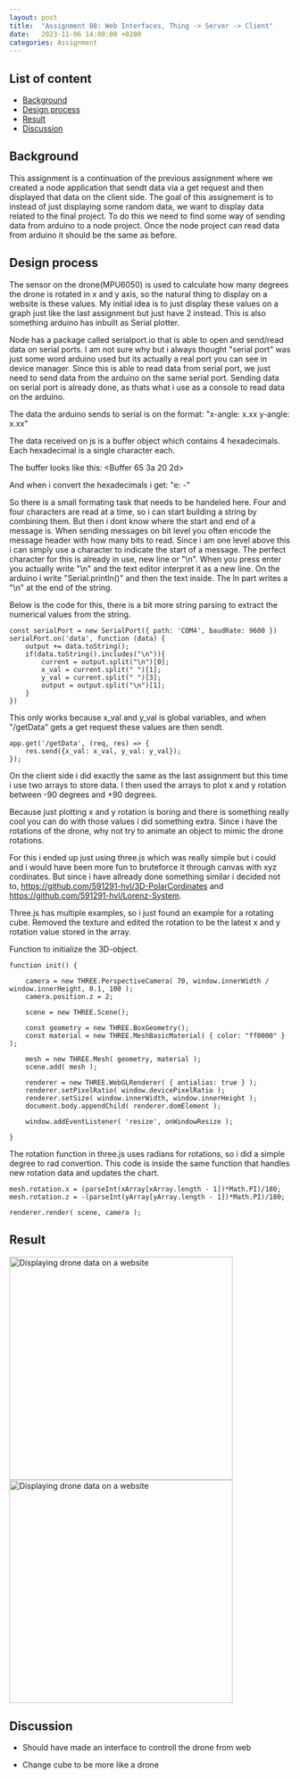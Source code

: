 ```yaml
---
layout: post
title:  "Assignment 08: Web Interfaces, Thing -> Server -> Client"
date:   2023-11-06 14:00:00 +0200
categories: Assignment
--- 
```



## List of content

- [Background](#background)
- [Design process](#design-process)
- [Result](#result)
- [Discussion](#discussion)


## Background

This assignment is a continuation of the previous assignment where we created a node application that sendt data via a get request and then displayed that data on the client side. The goal of this assignement is to instead of just displaying some random data, we want to display data related to the final project. To do this we need to find some way of sending data from arduino to a node project. Once the node project can read data from arduino it should be the same as before.

## Design process


The sensor on the drone(MPU6050) is used to calculate how many degrees the drone is rotated in x and y axis, so the natural thing to display on a website is these values. My initial idea is to just display these values on a graph just like the last assignment but just have 2 instead. This is also something arduino has inbuilt as Serial plotter. 

Node has a package called serialport.io that is able to open and send/read data on serial ports. I am not sure why but i always thought "serial port" was just some word arduino used but its actually a real port you can see in device manager. Since this is able to read data from serial port, we just need to send data from the arduino on the same serial port. Sending data on serial port is already done, as thats what i use as a console to read data on the arduino. 

The data the arduino sends to serial is on the format:
"x-angle: x.xx y-angle: x.xx"

The data received on js is a buffer object which contains 4 hexadecimals. Each hexadecimal is a single character each.

The buffer looks like this:
<Buffer 65 3a 20 2d>

And when i convert the hexadecimals i get:
"e: -"

So there is a small formating task that needs to be handeled here. Four and four characters are read at a time, so i can start building a string by combining them. But then i dont know where the start and end of a message is. When sending messages on bit level you often encode the message header with how many bits to read. Since i am one level above this i can simply use a character to indicate the start of a message. The perfect character for this is already in use, new line or "\n". When you press enter you actually write "\n" and the text editor interpret it as a new line. On the arduino i write "Serial.println()" and then the text inside. The ln part writes a "\n" at the end of the string.

Below is the code for this, there is a bit more string parsing to extract the numerical values from the string.

```
const serialPort = new SerialPort({ path: 'COM4', baudRate: 9600 })
serialPort.on('data', function (data) {
    output += data.toString();
    if(data.toString().includes("\n")){
        current = output.split("\n")[0];
        x_val = current.split(" ")[1];
        y_val = current.split(" ")[3];
        output = output.split("\n")[1];
    }
})
```

This only works because x_val and y_val is global variables, and when "/getData" gets a get request these values are then sendt. 

```
app.get('/getData', (req, res) => {
    res.send({x_val: x_val, y_val: y_val});
});   
```

On the client side i did exactly the same as the last assignment but this time i use two arrays to store data. I then used the arrays to plot x and y rotation between -90 degrees and +90 degrees.


Because just plotting x and y rotation is boring and there is something really cool you can do with those values i did something extra. Since i have the rotations of the drone, why not try to animate an object to mimic the drone rotations.

For this i ended up just using three.js which was really simple but i could and i would have been more fun to bruteforce it through canvas with xyz cordinates. But since i have allready done something similar i decided not to, https://github.com/591291-hvl/3D-PolarCordinates and https://github.com/591291-hvl/Lorenz-System.

Three.js has multiple examples, so i just found an example for a rotating cube. Removed the texture and edited the rotation to be the latest x and y rotation value stored in the array.

Function to initialize the 3D-object.

```
function init() {

    camera = new THREE.PerspectiveCamera( 70, window.innerWidth / window.innerHeight, 0.1, 100 );
    camera.position.z = 2;

    scene = new THREE.Scene();

    const geometry = new THREE.BoxGeometry();
    const material = new THREE.MeshBasicMaterial( { color: "ff0000" } );

    mesh = new THREE.Mesh( geometry, material );
    scene.add( mesh );

    renderer = new THREE.WebGLRenderer( { antialias: true } );
    renderer.setPixelRatio( window.devicePixelRatio );
    renderer.setSize( window.innerWidth, window.innerHeight );
    document.body.appendChild( renderer.domElement );

    window.addEventListener( 'resize', onWindowResize );

}
```

The rotation function in three.js uses radians for rotations, so i did a simple degree to rad convertion. This code is inside the same function that handles new rotation data and updates the chart.

```
mesh.rotation.x = (parseInt(xArray[xArray.length - 1])*Math.PI)/180;
mesh.rotation.z = -(parseInt(yArray[yArray.length - 1])*Math.PI)/180;

renderer.render( scene, camera );

```

## Result

<img src="{{ '/assets/images/drone_website.gif' | prepend: site.baseurl | prepend: site.url}}" alt="Displaying drone data on a website" height=400px/>

<img src="{{ '/assets/images/drone_website0.gif' | prepend: site.baseurl | prepend: site.url}}" alt="Displaying drone data on a website" height=400px/>


## Discussion

- Should have made an interface to controll the drone from web

- Change cube to be more like a drone